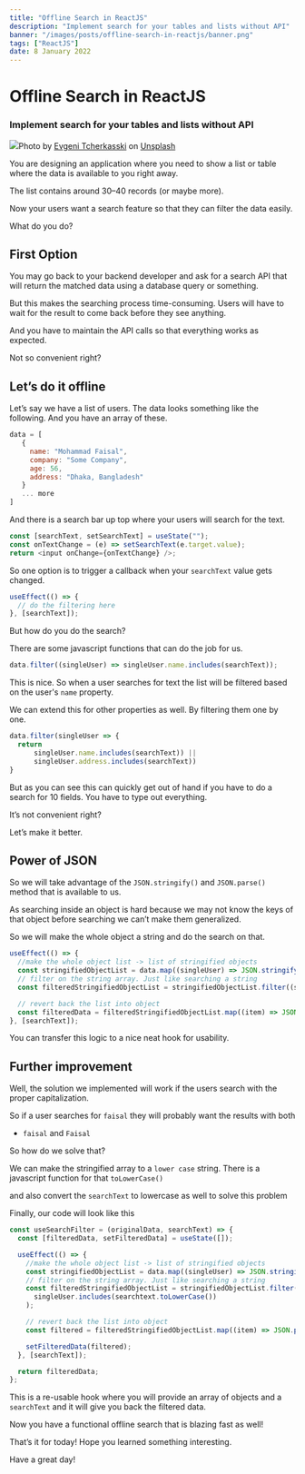 ```yaml
---
title: "Offline Search in ReactJS"
description: "Implement search for your tables and lists without API"
banner: "/images/posts/offline-search-in-reactjs/banner.png"
tags: ["ReactJS"]
date: 8 January 2022
---
```


# Offline Search in ReactJS

### Implement search for your tables and lists without API

![](/images/posts/offline-search-in-reactjs/banner.png)Photo by [Evgeni Tcherkasski](https://unsplash.com/@evgenit?utm_source=unsplash&utm_medium=referral&utm_content=creditCopyText) on [Unsplash](https://unsplash.com/s/photos/search?utm_source=unsplash&utm_medium=referral&utm_content=creditCopyText)

You are designing an application where you need to show a list or table where the data is available to you right away.

The list contains around 30–40 records (or maybe more).

Now your users want a search feature so that they can filter the data easily.

What do you do?

## First Option

You may go back to your backend developer and ask for a search API that will return the matched data using a database query or something.

But this makes the searching process time-consuming. Users will have to wait for the result to come back before they see anything.

And you have to maintain the API calls so that everything works as expected.

Not so convenient right?

## Let’s do it offline

Let’s say we have a list of users. The data looks something like the following. And you have an array of these.

```js
data = [
   {
     name: "Mohammad Faisal",
     company: "Some Company",
     age: 56,
     address: "Dhaka, Bangladesh"
   }
   ... more
]
```

And there is a search bar up top where your users will search for the text.

```js
const [searchText, setSearchText] = useState("");
const onTextChange = (e) => setSearchText(e.target.value);
return <input onChange={onTextChange} />;
```

So one option is to trigger a callback when your `searchText` value gets changed.

```js
useEffect(() => {
  // do the filtering here
}, [searchText]);
```

But how do you do the search?

There are some javascript functions that can do the job for us.

```js
data.filter((singleUser) => singleUser.name.includes(searchText));
```

This is nice. So when a user searches for text the list will be filtered based on the user's `name` property.

We can extend this for other properties as well. By filtering them one by one.

```js
data.filter(singleUser => {
  return
      singleUser.name.includes(searchText)) ||
      singleUser.address.includes(searchText))
}
```

But as you can see this can quickly get out of hand if you have to do a search for 10 fields. You have to type out everything.

It’s not convenient right?

Let’s make it better.

## Power of JSON

So we will take advantage of the `JSON.stringify()` and `JSON.parse()` method that is available to us.

As searching inside an object is hard because we may not know the keys of that object before searching we can’t make them generalized.

So we will make the whole object a string and do the search on that.

```js
useEffect(() => {
  //make the whole object list -> list of stringified objects
  const stringifiedObjectList = data.map((singleUser) => JSON.stringify(singleUser));
  // filter on the string array. Just like searching a string
  const filteredStringifiedObjectList = stringifiedObjectList.filter((singleUser) => singleUser.includes(searchtext));

  // revert back the list into object
  const filteredData = filteredStringifiedObjectList.map((item) => JSON.parse(item));
}, [searchText]);
```

You can transfer this logic to a nice neat hook for usability.

## Further improvement

Well, the solution we implemented will work if the users search with the proper capitalization.

So if a user searches for `faisal` they will probably want the results with both

- `faisal` and `Faisal`

So how do we solve that?

We can make the stringified array to a `lower case` string. There is a javascript function for that `toLowerCase()`

and also convert the `searchText` to lowercase as well to solve this problem

Finally, our code will look like this

```js
const useSearchFilter = (originalData, searchText) => {
  const [filteredData, setFilteredData] = useState([]);

  useEffect(() => {
    //make the whole object list -> list of stringified objects
    const stringifiedObjectList = data.map((singleUser) => JSON.stringify(singleUser).toLowerCase());
    // filter on the string array. Just like searching a string
    const filteredStringifiedObjectList = stringifiedObjectList.filter((singleUser) =>
      singleUser.includes(searchtext.toLowerCase())
    );

    // revert back the list into object
    const filtered = filteredStringifiedObjectList.map((item) => JSON.parse(item));

    setFilteredData(filtered);
  }, [searchText]);

  return filteredData;
};
```

This is a re-usable hook where you will provide an array of objects and a `searchText` and it will give you back the filtered data.

Now you have a functional offline search that is blazing fast as well!

That’s it for today! Hope you learned something interesting.

Have a great day!
